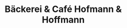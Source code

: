 ---
title: "Bäckerei & Café Hofmann & Hoffmann"
url: /mechernich/baeckerei-und-cafe-hofmann-und-hoffmann/
shop: Bäckerei
---